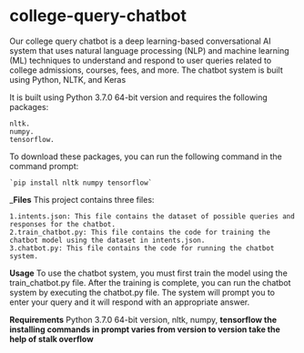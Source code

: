 # college-query-chatbot
Our college query chatbot is a deep learning-based conversational AI system that uses natural language processing (NLP) and machine learning (ML) techniques to understand and respond to user queries related to college admissions, courses, fees, and more. The chatbot system is built using Python, NLTK, and Keras



It is built using Python 3.7.0 64-bit version and requires the following packages:
```
nltk.
numpy.
tensorflow.
```
To download these packages, you can run the following command in the command prompt:

```
`pip install nltk numpy tensorflow`
```
_**Files**
This project contains three files:
```
1.intents.json: This file contains the dataset of possible queries and responses for the chatbot.
2.train_chatbot.py: This file contains the code for training the chatbot model using the dataset in intents.json.
3.chatbot.py: This file contains the code for running the chatbot system.
```
**Usage**
To use the chatbot system, you must first train the model using the train_chatbot.py file. After the training is complete, you can run the chatbot system by executing the chatbot.py file. The system will prompt you to enter your query and it will respond with an appropriate answer.

**Requirements**
Python 3.7.0 64-bit version,
nltk,
numpy,
**tensorflow the installing commands in prompt varies from version to version take the help of stalk overflow**

